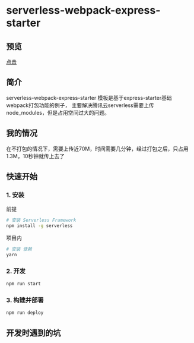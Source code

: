 # serverless-webpack-express-starter


## 预览
[点击](http://service-ngv6f3yg-1253419200.gz.apigw.tencentcs.com/release/user
)

## 简介

serverless-webpack-express-starter 模板是基于express-starter基础webpack打包功能的例子，
主要解决腾讯云serverless需要上传node_modules，但是占用空间过大的问题。

## 我的情况
在不打包的情况下，需要上传近70M，时间需要几分钟，经过打包之后，只占用1.3M，10秒钟就传上去了

## 快速开始

### 1. 安装
前提
```bash
# 安装 Serverless Framework
npm install -g serverless
```

项目内
```bash
# 安装 依赖
yarn
```

### 2. 开发

```bash
npm run start
```

### 3. 构建并部署

```bash
npm run deploy
```

## 开发时遇到的坑

